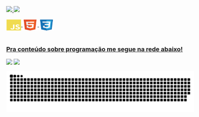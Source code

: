 <div>
  <a href="https://github.com/lucasramosfs">
  <img height="180em" src="https://github-readme-stats.vercel.app/api?username=lucasramosfs&show_icons=true&theme=tokyonight&include_all_commits=true&count_private=true"/>
  <img height="180em" src="https://github-readme-stats.vercel.app/api/top-langs/?username=lucasramosfs&layout=compact&langs_count=6&theme=tokyonight"/>
</div>
<div style="display: inline_block"><br>
  <img align="center" alt="Js" height="30" width="40" src="https://raw.githubusercontent.com/devicons/devicon/master/icons/javascript/javascript-plain.svg">
  <img align="center" alt="HTML" height="30" width="40" src="https://raw.githubusercontent.com/devicons/devicon/master/icons/html5/html5-original.svg">
  <img align="center" alt="CSS" height="30" width="40" src="https://raw.githubusercontent.com/devicons/devicon/master/icons/css3/css3-original.svg">
</div>
 
 <br>
 
  ### Pra conteúdo sobre programação me segue na rede abaixo!
 
<div> 
  <a href = "mailto:lucasramosfs@outlook.com.br" target="_blank"><img src="https://img.shields.io/badge/-Gmail-%23333?style=for-the-badge&logo=gmail&logoColor=white"></a>
  <a  target="_blank" href="https://www.linkedin.com/in/lucas-ramos-1b54a6255" ><img src="https://img.shields.io/badge/-LinkedIn-%230077B5?style=for-the-badge&logo=linkedin&logoColor=white" ></a> 
 
  ![Snake animation](https://github.com/lucasramosfs/lucasramosfs/blob/output/github-contribution-grid-snake.svg)

</div>
